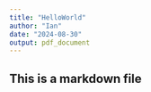 ```yaml
---
title: "HelloWorld"
author: "Ian"
date: "2024-08-30"
output: pdf_document
---
```

## This is a markdown file